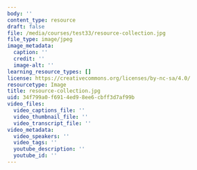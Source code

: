 ```yaml
---
body: ''
content_type: resource
draft: false
file: /media/courses/test33/resource-collection.jpg
file_type: image/jpeg
image_metadata:
  caption: ''
  credit: ''
  image-alt: ''
learning_resource_types: []
license: https://creativecommons.org/licenses/by-nc-sa/4.0/
resourcetype: Image
title: resource-collection.jpg
uid: 34f799a0-f691-4ed9-8ee6-cbff3d7af99b
video_files:
  video_captions_file: ''
  video_thumbnail_file: ''
  video_transcript_file: ''
video_metadata:
  video_speakers: ''
  video_tags: ''
  youtube_description: ''
  youtube_id: ''
---
```

